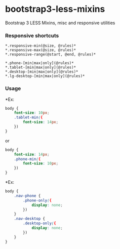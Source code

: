 bootstrap3-less-mixins
======================

Bootstrap 3 LESS Mixins, misc and responsive utilities

### Responsive shortcuts

```less
*.responsive-min(@size, @rules)*
*.responsive-max(@size, @rules)*
*.responsive-range(@start, @end, @rules)*

*.phone-[min|max|only](@rules)*
*.tablet-[min|max|only](@rules)*
*.desktop-[min|max|only](@rules)*
*.lg-desktop-[min|max|only](@rules)*
```

### Usage

*Ex: 
```css
body { 
	font-size: 10px;
	.tablet-min({
		font-size: 14px;
	})
}
```

or
```css
body { 
	font-size: 14px;
	.phone-min({
		font-size: 10px;
	})
}
```
*Ex:
```css
body { 
	.nav-phone {
		.phone-only({
			display: none;
		})
	}
	.nav-desktop {
		.desktop-only({
			display: none;
		})
	}	
}
```
